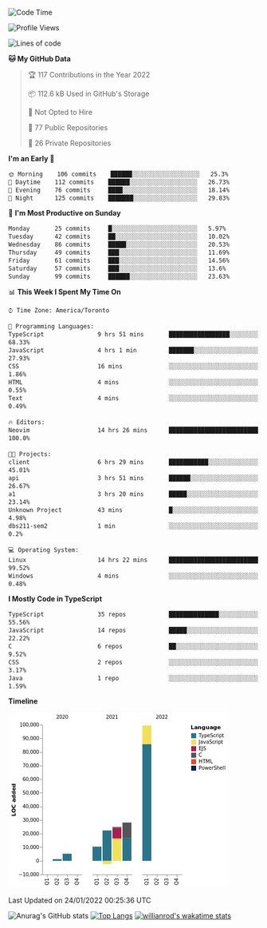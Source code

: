 <!--START_SECTION:waka-->
![Code Time](http://img.shields.io/badge/Code%20Time-123%20hrs%205%20mins-blue)

![Profile Views](http://img.shields.io/badge/Profile%20Views-8-blue)

![Lines of code](https://img.shields.io/badge/From%20Hello%20World%20I%27ve%20Written-190%20Thousand%20lines%20of%20code-blue)

**🐱 My GitHub Data** 

> 🏆 117 Contributions in the Year 2022
 > 
> 📦 112.6 kB Used in GitHub's Storage 
 > 
> 🚫 Not Opted to Hire
 > 
> 📜 77 Public Repositories 
 > 
> 🔑 26 Private Repositories  
 > 
**I'm an Early 🐤** 

```text
🌞 Morning    106 commits    ██████░░░░░░░░░░░░░░░░░░░   25.3% 
🌆 Daytime    112 commits    ██████░░░░░░░░░░░░░░░░░░░   26.73% 
🌃 Evening    76 commits     ████░░░░░░░░░░░░░░░░░░░░░   18.14% 
🌙 Night      125 commits    ███████░░░░░░░░░░░░░░░░░░   29.83%

```
📅 **I'm Most Productive on Sunday** 

```text
Monday       25 commits     █░░░░░░░░░░░░░░░░░░░░░░░░   5.97% 
Tuesday      42 commits     ██░░░░░░░░░░░░░░░░░░░░░░░   10.02% 
Wednesday    86 commits     █████░░░░░░░░░░░░░░░░░░░░   20.53% 
Thursday     49 commits     ███░░░░░░░░░░░░░░░░░░░░░░   11.69% 
Friday       61 commits     ███░░░░░░░░░░░░░░░░░░░░░░   14.56% 
Saturday     57 commits     ███░░░░░░░░░░░░░░░░░░░░░░   13.6% 
Sunday       99 commits     ██████░░░░░░░░░░░░░░░░░░░   23.63%

```


📊 **This Week I Spent My Time On** 

```text
⌚︎ Time Zone: America/Toronto

💬 Programming Languages: 
TypeScript               9 hrs 51 mins       █████████████████░░░░░░░░   68.33% 
JavaScript               4 hrs 1 min         ███████░░░░░░░░░░░░░░░░░░   27.93% 
CSS                      16 mins             ░░░░░░░░░░░░░░░░░░░░░░░░░   1.86% 
HTML                     4 mins              ░░░░░░░░░░░░░░░░░░░░░░░░░   0.55% 
Text                     4 mins              ░░░░░░░░░░░░░░░░░░░░░░░░░   0.49%

🔥 Editors: 
Neovim                   14 hrs 26 mins      █████████████████████████   100.0%

🐱‍💻 Projects: 
client                   6 hrs 29 mins       ███████████░░░░░░░░░░░░░░   45.01% 
api                      3 hrs 51 mins       ██████░░░░░░░░░░░░░░░░░░░   26.67% 
a1                       3 hrs 20 mins       █████░░░░░░░░░░░░░░░░░░░░   23.14% 
Unknown Project          43 mins             █░░░░░░░░░░░░░░░░░░░░░░░░   4.98% 
dbs211-sem2              1 min               ░░░░░░░░░░░░░░░░░░░░░░░░░   0.2%

💻 Operating System: 
Linux                    14 hrs 22 mins      █████████████████████████   99.52% 
Windows                  4 mins              ░░░░░░░░░░░░░░░░░░░░░░░░░   0.48%

```

**I Mostly Code in TypeScript** 

```text
TypeScript               35 repos            ██████████████░░░░░░░░░░░   55.56% 
JavaScript               14 repos            █████░░░░░░░░░░░░░░░░░░░░   22.22% 
C                        6 repos             ██░░░░░░░░░░░░░░░░░░░░░░░   9.52% 
CSS                      2 repos             ░░░░░░░░░░░░░░░░░░░░░░░░░   3.17% 
Java                     1 repo              ░░░░░░░░░░░░░░░░░░░░░░░░░   1.59%

```


**Timeline**

![Chart not found](https://raw.githubusercontent.com/wise-introvert/wise-introvert/master/charts/bar_graph.png) 


 Last Updated on 24/01/2022 00:25:36 UTC
<!--END_SECTION:waka-->

![Anurag's GitHub stats](https://github-readme-stats.vercel.app/api?username=wise-introvert&count_private=true&show_icons=true)
[![Top Langs](https://github-readme-stats.vercel.app/api/top-langs/?username=wise-introvert&langs_count=10)](https://github.com/anuraghazra/github-readme-stats)
[![willianrod's wakatime stats](https://github-readme-stats.vercel.app/api/wakatime?username=wiseintrovert)](https://github.com/anuraghazra/github-readme-stats)
